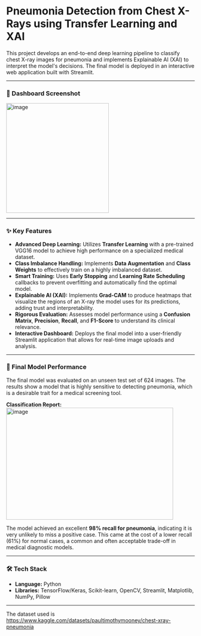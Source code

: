 # Pneumonia Detection from Chest X-Rays using Transfer Learning and XAI

This project develops an end-to-end deep learning pipeline to classify chest X-ray images for pneumonia and implements Explainable AI (XAI) to interpret the model's decisions. The final model is deployed in an interactive web application built with Streamlit.

---

### 📸 Dashboard Screenshot
<img width="274" height="293" alt="image" src="https://github.com/user-attachments/assets/5d82c029-bf80-4409-a98c-c6637141db31" />

---

### ✨ Key Features

* **Advanced Deep Learning:** Utilizes **Transfer Learning** with a pre-trained VGG16 model to achieve high performance on a specialized medical dataset.
* **Class Imbalance Handling:** Implements **Data Augmentation** and **Class Weights** to effectively train on a highly imbalanced dataset.
* **Smart Training:** Uses **Early Stopping** and **Learning Rate Scheduling** callbacks to prevent overfitting and automatically find the optimal model.
* **Explainable AI (XAI):** Implements **Grad-CAM** to produce heatmaps that visualize the regions of an X-ray the model uses for its predictions, adding trust and interpretability.
* **Rigorous Evaluation:** Assesses model performance using a **Confusion Matrix**, **Precision**, **Recall**, and **F1-Score** to understand its clinical relevance.
* **Interactive Dashboard:** Deploys the final model into a user-friendly Streamlit application that allows for real-time image uploads and analysis.

---

### 🔬 Final Model Performance

The final model was evaluated on an unseen test set of 624 images. The results show a model that is highly sensitive to detecting pneumonia, which is a desirable trait for a medical screening tool.

**Classification Report:**
<img width="446" height="299" alt="image" src="https://github.com/user-attachments/assets/188283a5-ee18-4db9-8e35-21f97bd7063c" />

The model achieved an excellent **98% recall for pneumonia**, indicating it is very unlikely to miss a positive case. This came at the cost of a lower recall (61%) for normal cases, a common and often acceptable trade-off in medical diagnostic models.  

---  
  
### 🛠️ Tech Stack  
  
* **Language:** Python  
* **Libraries:** TensorFlow/Keras, Scikit-learn, OpenCV, Streamlit, Matplotlib, NumPy, Pillow

---

The dataset used is https://www.kaggle.com/datasets/paultimothymooney/chest-xray-pneumonia  
